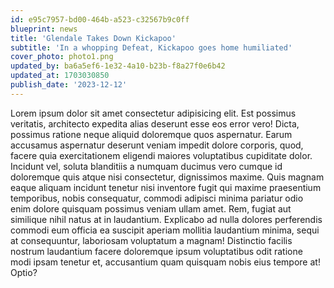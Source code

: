 ```yaml
---
id: e95c7957-bd00-464b-a523-c32567b9c0ff
blueprint: news
title: 'Glendale Takes Down Kickapoo'
subtitle: 'In a whopping Defeat, Kickapoo goes home humiliated'
cover_photo: photo1.png
updated_by: ba6a5ef6-1e32-4a10-b23b-f8a27f0e6b42
updated_at: 1703030850
publish_date: '2023-12-12'
---
```

Lorem ipsum dolor sit amet consectetur adipisicing elit. Est possimus veritatis, architecto expedita alias deserunt esse eos error vero! Dicta, possimus ratione neque aliquid doloremque quos aspernatur. Earum accusamus aspernatur deserunt veniam impedit dolore corporis, quod, facere quia exercitationem eligendi maiores voluptatibus cupiditate dolor. Incidunt vel, soluta blanditiis a numquam ducimus vero cumque id doloremque quis atque nisi consectetur, dignissimos maxime. Quis magnam eaque aliquam incidunt tenetur nisi inventore fugit qui maxime praesentium temporibus, nobis consequatur, commodi adipisci minima pariatur odio enim dolore quisquam possimus veniam ullam amet. Rem, fugiat aut similique nihil natus at in laudantium. Explicabo ad nulla dolores perferendis commodi eum officia ea suscipit aperiam mollitia laudantium minima, sequi at consequuntur, laboriosam voluptatum a magnam! Distinctio facilis nostrum laudantium facere doloremque ipsum voluptatibus odit ratione modi ipsam tenetur et, accusantium quam quisquam nobis eius tempore at! Optio?